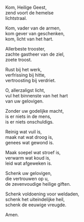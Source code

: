 Kom, Heilige Geest,\
zend voort de hemelse\
lichtstraal.

Kom, vader van de armen,\
kom gever van geschenken,\
kom, licht van het hart.

Allerbeste trooster,\
zachte gastheer van de ziel,\
zoete troost.

Rust bij het werk,\
verfrissing bij hitte,\
vertroosting bij verdriet.

O, allerzaligst licht,\
vul het binnenste van het hart\
van uw gelovigen.

Zonder uw godelijke macht,\
is er niets in de mens,\
is er niets onschuldigs.

Reinig wat vuil is,\
maak nat wat droog is,\
genees wat gewond is.

Maak soepel wat stroef is,\
verwarm wat koud is,\
leid wat afgeweken is.

Schenk uw gelovigen,\
die vertrouwen op u,\
de zevenvoudige heilige giften.

Schenk voldoening voor weldaden,\
schenk het uiteindelijke heil,\
schenk de eeuwige vreugde.

Amen.
